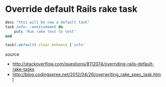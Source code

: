 # Override default Rails rake task

```ruby
desc "this will be now a default task"
task info: :environment do
    puts 'Run rake test to test'
end

task(:default).clear.enhance ['info'
```

source

* http://stackoverflow.com/questions/8112074/overriding-rails-default-rake-tasks
* http://blog.codingspree.net/2012/04/26/overwriting_rake_spec_task.html
